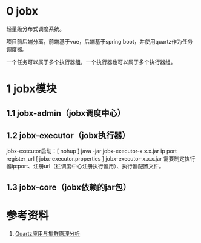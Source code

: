 # 0 jobx
轻量级分布式调度系统。

项目前后端分离，前端基于vue，后端基于spring boot，并使用quartz作为任务调度器。

一个任务可以属于多个执行器组，一个执行器也可以属于多个执行器组。

# 1 jobx模块

## 1.1 jobx-admin（jobx调度中心）

## 1.2 jobx-executor（jobx执行器）

jobx-executor启动：[ nohup ] java -jar jobx-executor-x.x.x.jar ip port register_url [ jobx-executor.properties ]
jobx-executor-x.x.x.jar 需要制定执行器ip:port、注册url（往调度中心注册执行器用）、执行器配置文件。

## 1.3 jobx-core（jobx依赖的jar包）

# 参考资料
1. [Quartz应用与集群原理分析](https://tech.meituan.com/mt-crm-quartz.html)